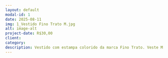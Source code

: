 ```yaml
---
layout: default
modal-id: 1
date: 2025-08-11
img: 1_Vestido Fino Trato M.jpg
alt: image-alt
project-date: R$30,00
client:
category: 
description: Vestido com estampa colorido da marca Fino Trato. Veste M.
---
```

